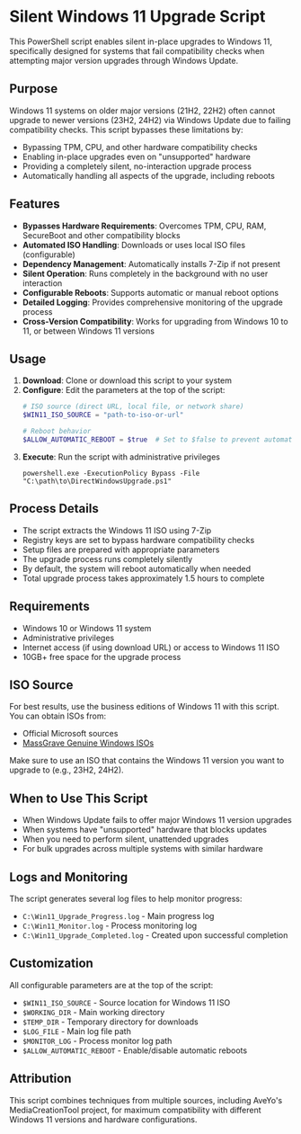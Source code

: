 # Silent Windows 11 Upgrade Script

This PowerShell script enables silent in-place upgrades to Windows 11, specifically designed for systems that fail compatibility checks when attempting major version upgrades through Windows Update.

## Purpose

Windows 11 systems on older major versions (21H2, 22H2) often cannot upgrade to newer versions (23H2, 24H2) via Windows Update due to failing compatibility checks. This script bypasses these limitations by:

- Bypassing TPM, CPU, and other hardware compatibility checks
- Enabling in-place upgrades even on "unsupported" hardware
- Providing a completely silent, no-interaction upgrade process
- Automatically handling all aspects of the upgrade, including reboots

## Features

- **Bypasses Hardware Requirements**: Overcomes TPM, CPU, RAM, SecureBoot and other compatibility blocks
- **Automated ISO Handling**: Downloads or uses local ISO files (configurable)
- **Dependency Management**: Automatically installs 7-Zip if not present
- **Silent Operation**: Runs completely in the background with no user interaction
- **Configurable Reboots**: Supports automatic or manual reboot options
- **Detailed Logging**: Provides comprehensive monitoring of the upgrade process
- **Cross-Version Compatibility**: Works for upgrading from Windows 10 to 11, or between Windows 11 versions

## Usage

1. **Download**: Clone or download this script to your system
2. **Configure**: Edit the parameters at the top of the script:
   ```powershell
   # ISO source (direct URL, local file, or network share)
   $WIN11_ISO_SOURCE = "path-to-iso-or-url"
   
   # Reboot behavior
   $ALLOW_AUTOMATIC_REBOOT = $true  # Set to $false to prevent automatic reboots
   ```
3. **Execute**: Run the script with administrative privileges
   ```
   powershell.exe -ExecutionPolicy Bypass -File "C:\path\to\DirectWindowsUpgrade.ps1"
   ```

## Process Details

- The script extracts the Windows 11 ISO using 7-Zip
- Registry keys are set to bypass hardware compatibility checks
- Setup files are prepared with appropriate parameters
- The upgrade process runs completely silently
- By default, the system will reboot automatically when needed
- Total upgrade process takes approximately 1.5 hours to complete

## Requirements

- Windows 10 or Windows 11 system
- Administrative privileges
- Internet access (if using download URL) or access to Windows 11 ISO
- 10GB+ free space for the upgrade process

## ISO Source

For best results, use the business editions of Windows 11 with this script. You can obtain ISOs from:
- Official Microsoft sources
- [MassGrave Genuine Windows ISOs](https://massgrave.dev/genuine-installation-media.html)

Make sure to use an ISO that contains the Windows 11 version you want to upgrade to (e.g., 23H2, 24H2).

## When to Use This Script

- When Windows Update fails to offer major Windows 11 version upgrades
- When systems have "unsupported" hardware that blocks updates
- When you need to perform silent, unattended upgrades
- For bulk upgrades across multiple systems with similar hardware

## Logs and Monitoring

The script generates several log files to help monitor progress:
- `C:\Win11_Upgrade_Progress.log` - Main progress log
- `C:\Win11_Monitor.log` - Process monitoring log
- `C:\Win11_Upgrade_Completed.log` - Created upon successful completion

## Customization

All configurable parameters are at the top of the script:
- `$WIN11_ISO_SOURCE` - Source location for Windows 11 ISO
- `$WORKING_DIR` - Main working directory
- `$TEMP_DIR` - Temporary directory for downloads
- `$LOG_FILE` - Main log file path
- `$MONITOR_LOG` - Process monitor log path
- `$ALLOW_AUTOMATIC_REBOOT` - Enable/disable automatic reboots

## Attribution

This script combines techniques from multiple sources, including AveYo's MediaCreationTool project, for maximum compatibility with different Windows 11 versions and hardware configurations.